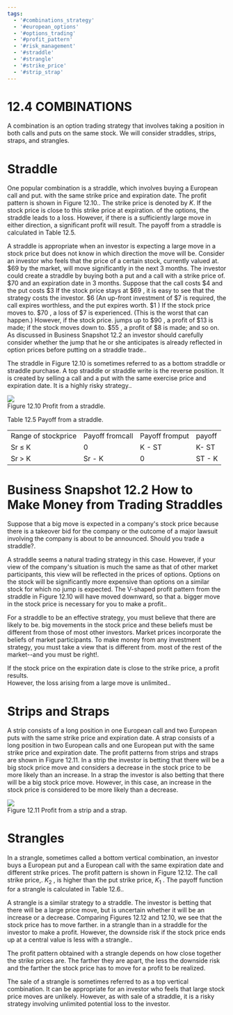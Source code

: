 ```yaml
---
tags:
  - '#combinations_strategy'
  - '#european_options'
  - '#options_trading'
  - '#profit_pattern'
  - '#risk_management'
  - '#straddle'
  - '#strangle'
  - '#strike_price'
  - '#strip_strap'
---
```

# 12.4 COMBINATIONS  

A combination is an option trading strategy that involves taking a position in both calls and puts on the same stock. We will consider straddles, strips, straps, and strangles.  

# Straddle  

One popular combination is a straddle, which involves buying a European call and put. with the same strike price and expiration date. The profit pattern is shown in Figure 12.10.. The strike price is denoted by $K.$ If the stock price is close to this strike price at expiration. of the options, the straddle leads to a loss. However, if there is a sufficiently large move in either direction, a significant profit will result. The payoff from a straddle is calculated in Table 12.5.  

A straddle is appropriate when an investor is expecting a large move in a stock price but does not know in which direction the move will be. Consider an investor who feels that the price of a certain stock, currently valued at. $\$69$ by the market, will move significantly in the next 3 months. The investor could create a straddle by buying both a put and a call with a strike price of. $\$70$ and an expiration date in 3 months. Suppose that the call costs $\$4$ and the put costs $\$3$ If the stock price stays at $\$69$ , it is easy to see that the strategy costs the investor. $\$6$ (An up-front investment of $\$7$ is required, the call expires worthless, and the put expires worth. $\$1$ ) If the stock price moves to. $\$70$ , a loss of $\$7$ is experienced. (This is the worst that can happen.) However, if the stock price. jumps up to $\$90$ , a profit of $\$13$ is made; if the stock moves down to. $\$55$ , a profit of $\$8$ is made; and so on. As discussed in Business Snapshot 12.2 an investor should carefully consider whether the jump that he or she anticipates is already reflected in option prices before putting on a straddle trade..  

The straddle in Figure 12.10 is sometimes referred to as a bottom straddle or straddle purchase. A top straddle or straddle write is the reverse position. It is created by selling a call and a put with the same exercise price and expiration date. It is a highly risky strategy..  

![](2420584b3564af9d5e2c311c08ef1f996d382234a1d8be7f9a8be8c208dd7519.jpg)  
Figure 12.10 Profit from a straddle.  

Table 12.5 Payoff from a straddle.   


<html><body><table><tr><td>Range of stockprice</td><td>Payoff fromcall</td><td>Payoff fromput</td><td>payoff</td></tr><tr><td>Sr ≤ K</td><td>0</td><td>K - ST</td><td>K- ST</td></tr><tr><td>Sr > K</td><td>Sr - K</td><td>0</td><td>ST - K</td></tr></table></body></html>  

# Business Snapshot 12.2 How to Make Money from Trading Straddles  

Suppose that a big move is expected in a company's stock price because there is a takeover bid for the company or the outcome of a major lawsuit involving the company is about to be announced. Should you trade a straddle?.  

A straddle seems a natural trading strategy in this case. However, if your view of the company's situation is much the same as that of other market participants, this view will be reflected in the prices of options. Options on the stock will be significantly more expensive than options on a similar stock for which no jump is expected. The V-shaped profit pattern from the straddle in Figure 12.10 will have moved downward, so that a. bigger move in the stock price is necessary for you to make a profit..  

For a straddle to be an effective strategy, you must believe that there are likely to be. big movements in the stock price and these beliefs must be different from those of most other investors. Market prices incorporate the beliefs of market participants. To make money from any investment strategy, you must take a view that is different from. most of the rest of the market--and you must be right!.  

If the stock price on the expiration date is close to the strike price, a profit results.   
However, the loss arising from a large move is unlimited..  

# Strips and Straps  

A strip consists of a long position in one European call and two European puts with the same strike price and expiration date. A strap consists of a long position in two European calls and one European put with the same strike price and expiration date. The profit patterns from strips and straps are shown in Figure 12.11. In a strip the investor is betting that there will be a big stock price move and considers a decrease in the stock price to be more likely than an increase. In a strap the investor is also betting that there will be a big stock price move. However, in this case, an increase in the stock price is considered to be more likely than a decrease.  

![](174317c4da15e9eecb30603739878757809eebbc62b81845b13d44e9ae78c379.jpg)  
Figure 12.11 Profit from a strip and a strap.  

# Strangles  

In a strangle, sometimes called a bottom vertical combination, an investor buys a European put and a European call with the same expiration date and different strike prices. The profit pattern is shown in Figure 12.12. The call strike price,. $K_{2}$ , is higher than the put strike price, $K_{1}$ . The payoff function for a strangle is calculated in Table 12.6..  

A strangle is a similar strategy to a straddle. The investor is betting that there will be a large price move, but is uncertain whether it will be an increase or a decrease. Comparing Figures 12.12 and 12.10, we see that the stock price has to move farther. in a strangle than in a straddle for the investor to make a profit. However, the downside risk if the stock price ends up at a central value is less with a strangle..  

The profit pattern obtained with a strangle depends on how close together the strike prices are. The farther they are apart, the less the downside risk and the farther the stock price has to move for a profit to be realized.  

The sale of a strangle is sometimes referred to as a top vertical combination. It can be appropriate for an investor who feels that large stock price moves are unlikely. However, as with sale of a straddle, it is a risky strategy involving unlimited potential loss to the investor.  

